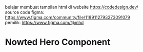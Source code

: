 belajar membuat tampilan html di website https://codedesign.dev/   
source code figma: https://www.figma.com/community/file/1189112793273091079   
pemilik: https://www.figma.com/@mhd    

# Nowted Hero Component

